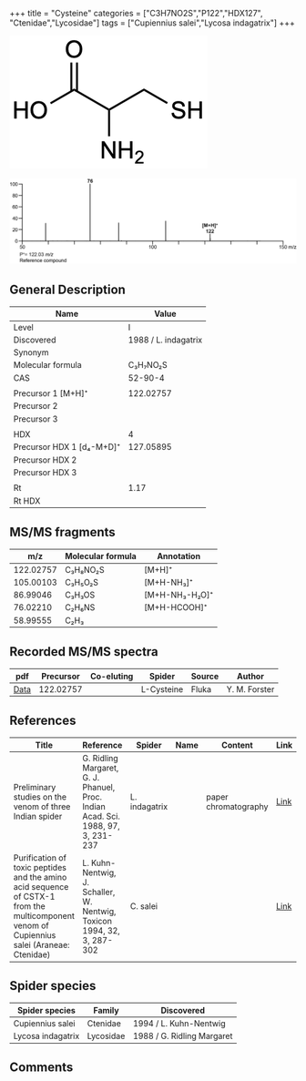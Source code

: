 +++
title = "Cysteine"
categories = ["C3H7NO2S","P122","HDX127",
"Ctenidae","Lycosidae"]
tags = ["Cupiennius salei","Lycosa indagatrix"]
+++

![](/img/Cysteine.png)

![](/img_MSMS/122_Cysteine.png)

## General Description

| Name                      | Value                |
|---------------------------|----------------------|
| Level                     | I                    |
| Discovered                | 1988 / L. indagatrix |
| Synonym                   |                      |
| Molecular formula         | C₃H₇NO₂S             |
| CAS                       | 52-90-4              |
|                           |                      |
| Precursor 1 [M+H]⁺        | 122.02757            |
| Precursor 2               |                      |
| Precursor 3               |                      |
|                           |                      |
| HDX                       | 4                    |
| Precursor HDX 1 [d₄-M+D]⁺ | 127.05895            |
| Precursor HDX 2           |                      |
| Precursor HDX 3           |                      |
|                           |                      |
| Rt                        | 1.17                 |
| Rt HDX                    |                      |

## MS/MS fragments

| m/z       | Molecular formula | Annotation     |
|-----------|-------------------|----------------|
| 122.02757 | C₃H₈NO₂S          | [M+H]⁺         |
| 105.00103 | C₃H₅O₂S           | [M+H-NH₃]⁺     |
| 86.99046  | C₃H₃OS            | [M+H-NH₃-H₂O]⁺ |
| 76.02210  | C₂H₆NS            | [M+H-HCOOH]⁺   |
| 58.99555  | C₂H₃              |                |

## Recorded MS/MS spectra

| pdf                                | Precursor | Co-eluting | Spider     | Source | Author        |
|------------------------------------|-----------|------------|------------|--------|---------------|
| [Data](/pdf/122_Cysteine_1-17.pdf) | 122.02757 |            | L-Cysteine | Fluka  | Y. M. Forster |

## References

| Title                                                                                                                                      | Reference                                                                        | Spider        | Name | Content              | Link                                                         |
|--------------------------------------------------------------------------------------------------------------------------------------------|----------------------------------------------------------------------------------|---------------|------|----------------------|--------------------------------------------------------------|
| Preliminary studies on the venom of three Indian spider                                                                                    | G. Ridling Margaret, G. J. Phanuel, Proc. Indian Acad. Sci. 1988, 97, 3, 231-237 | L. indagatrix |      | paper chromatography | [Link](https://www.ias.ac.in/article/fulltext/anml/097/03/0231-0237) |
| Purification of toxic peptides and the amino acid sequence of CSTX-1 from the multicomponent venom of Cupiennius salei (Araneae: Ctenidae) | L. Kuhn-Nentwig, J. Schaller, W. Nentwig, Toxicon 1994, 32, 3, 287-302           | C. salei      |      |                      | [Link](https://doi.org/10.1016/0041-0101(94)90082-5)                 |

## Spider species

| Spider species    | Family    | Discovered                 |
|-------------------|-----------|----------------------------|
| Cupiennius salei  | Ctenidae  | 1994 / L. Kuhn-Nentwig     |
| Lycosa indagatrix | Lycosidae | 1988 / G. Ridling Margaret |

## Comments